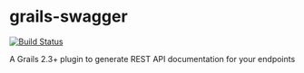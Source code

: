 grails-swagger
==============
[![Build Status](https://drone.io/github.com/alvarosanchez/grails-swagger/status.png)](https://drone.io/github.com/alvarosanchez/grails-swagger/latest)

A Grails 2.3+ plugin to generate REST API documentation for your endpoints

